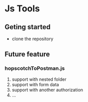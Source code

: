 # Js Tools

## Geting started
- clone the repository


## Future feature

### hopscotchToPostman.js
1. support with nested folder
2. support with form data
3. support with another authorization
4. ...